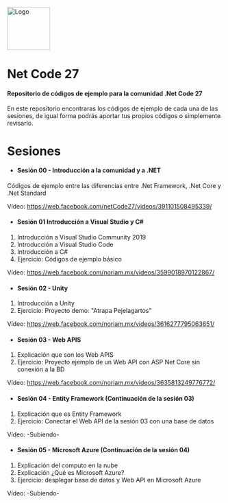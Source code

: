 <img src="https://raw.githubusercontent.com/noriammx/netcode27/master/assets/logo.png" alt="Logo" width="100">

# Net Code 27 

#### Repositorio de códigos de ejemplo para la comunidad .Net Code 27 

En este repositorio encontraras los códigos de ejemplo de cada una de las sesiones, de igual forma podrás aportar tus propios códigos o simplemente revisarlo.

# Sesiones

- #### Sesión 00 - Introducción a la comunidad y a .NET
Códigos de ejemplo entre las diferencias entre .Net Framework, .Net Core y .Net Standard

Vídeo: https://web.facebook.com/netCode27/videos/391101508495339/

- #### Sesión 01 Introducción a Visual Studio y C#
1. Introducción a Visual Studio Community 2019
2. Introducción a Visual Studio Code
3. Introducción a C#
4. Ejercicio: Códigos de ejemplo básico

Vídeo: https://web.facebook.com/noriam.mx/videos/3599018970122867/

- #### Sesión 02 - Unity
1. Introducción a Unity
2. Ejercicio: Proyecto demo: "Atrapa Pejelagartos"

Vídeo: https://web.facebook.com/noriam.mx/videos/3616277795063651/

- #### Sesión 03 - Web APIS
1. Explicación que son los Web APIS
2. Ejercicio: Proyecto ejemplo de un Web API con ASP Net Core sin conexión a la BD

Vídeo: https://web.facebook.com/noriam.mx/videos/3635813249776772/

- #### Sesión 04 - Entity Framework (Continuación de la sesión 03)
1. Explicación que es Entity Framework
2. Ejercicio: Conectar el Web API de la sesión 03 con una base de datos

Vídeo: -Subiendo-

- #### Sesión 05 - Microsoft Azure (Continuación de la sesión 04)
1. Explicación del computo en la nube
2. Explicación ¿Qué es Microsoft Azure?
3. Ejercicio: desplegar base de datos y Web API en Microsoft Azure

Vídeo: -Subiendo-




